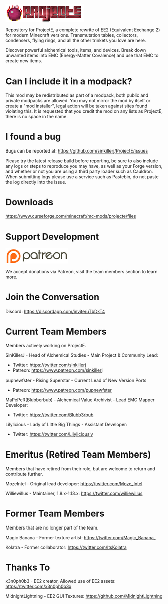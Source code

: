 ![](/src/main/resources/assets/projecte/logo.png?raw=true)

Repository for ProjectE, a complete rewrite of EE2 (Equivalent Exchange 2) for modern Minecraft versions. Transmutation tables, collectors, condensers, flying rings, and all the other trinkets you love are here.

Discover powerful alchemical tools, items, and devices. Break down unwanted items into EMC (Energy-Matter Covalence) and use that EMC to create new items.


# Can I include it in a modpack?
This mod may be redistributed as part of a modpack, both public and private modpacks are allowed. You may not mirror the mod by itself or create a "mod installer", legal action will be taken against sites found violating this. It is requested that you credit the mod on any lists as ProjectE, there is no space in the name.

# I found a bug
Bugs can be reported at: https://github.com/sinkillerj/ProjectE/issues

Please try the latest release build before reporting, be sure to also include any logs or steps to reproduce you may have, as well as your Forge version, and whether or not you are using a third party loader such as Cauldron. When submitting logs please use a service such as Pastebin, do not paste the log directly into the issue.

# Downloads
https://www.curseforge.com/minecraft/mc-mods/projecte/files

# Support Development
![](/patreon.png?raw=true)

We accept donations via Patreon, visit the team members section to learn more.

# Join the Conversation

Discord: https://discordapp.com/invite/uTbDkT4

# Current Team Members
Members actively working on ProjectE.

SinKillerJ - Head of Alchemical Studies - Main Project & Community Lead:

* Twitter: https://twitter.com/sinkillerj
* Patreon: https://www.patreon.com/sinkillerj

pupnewfster - Rising Superstar - Current Lead of New Version Ports

* Patreon: https://www.patreon.com/pupnewfster

MaPePeR(Blubberbub) - Alchemical Value Archivist - Lead EMC Mapper Developer: 

* Twitter: https://twitter.com/Blubb3rbub

Lilylicious - Lady of Little Big Things - Assistant Developer:

* Twitter: https://twitter.com/Lilyliciously

# Emeritus (Retired Team Members)
Members that have retired from their role, but are welcome to return and contribute further.

MozeIntel - Original lead developer: https://twitter.com/Moze_Intel

Williewillus - Maintainer, 1.8.x-1.13.x: https://twitter.com/williewillus

# Former Team Members
Members that are no longer part of the team.

Magic Banana - Former texture artist: https://twitter.com/Magic_Banana_

Kolatra - Former collaborator: https://twitter.com/ItsKolatra

# Thanks To
x3n0ph0b3 - EE2 creator, Allowed use of EE2 assets: https://twitter.com/x3n0ph0b3x

MidnightLightning - EE2 GUI Textures: https://github.com/MidnightLightning

